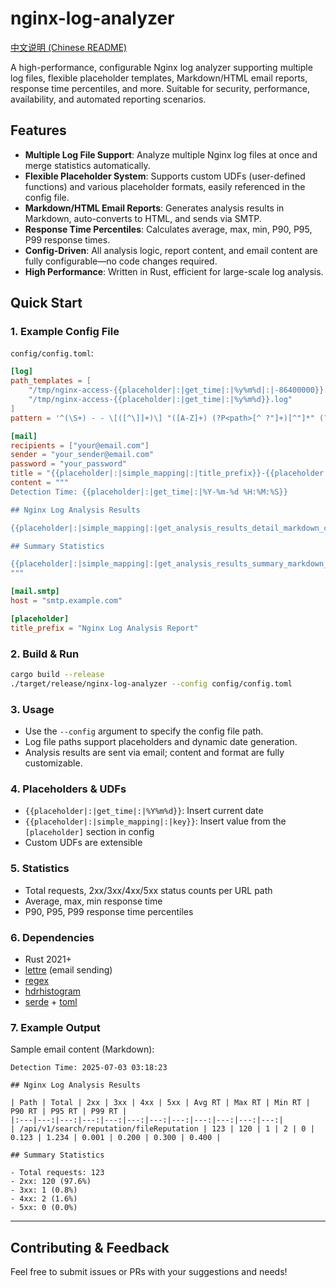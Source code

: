 # nginx-log-analyzer

[中文说明 (Chinese README)](README_CN.md)

A high-performance, configurable Nginx log analyzer supporting multiple log files, flexible placeholder templates, Markdown/HTML email reports, response time percentiles, and more. Suitable for security, performance, availability, and automated reporting scenarios.

## Features

- **Multiple Log File Support**: Analyze multiple Nginx log files at once and merge statistics automatically.
- **Flexible Placeholder System**: Supports custom UDFs (user-defined functions) and various placeholder formats, easily referenced in the config file.
- **Markdown/HTML Email Reports**: Generates analysis results in Markdown, auto-converts to HTML, and sends via SMTP.
- **Response Time Percentiles**: Calculates average, max, min, P90, P95, P99 response times.
- **Config-Driven**: All analysis logic, report content, and email content are fully configurable—no code changes required.
- **High Performance**: Written in Rust, efficient for large-scale log analysis.

## Quick Start

### 1. Example Config File

`config/config.toml`:

```toml
[log]
path_templates = [
    "/tmp/nginx-access-{{placeholder|:|get_time|:|%y%m%d|:|-86400000}}.log",
    "/tmp/nginx-access-{{placeholder|:|get_time|:|%y%m%d}}.log"
]
pattern = '^(\S+) - - \[([^\]]+)\] "([A-Z]+) (?P<path>[^ ?"]+)[^"]*" (?P<status>\d{3}) (\d+) "([^"]*)" "([^"]*)" "([^"]*)" *rt=(?P<rt>\d+\.\d+) uct=(?:-|\d+\.\d+) urt=(?:-|\d+\.\d+)$'

[mail]
recipients = ["your@email.com"]
sender = "your_sender@email.com"
password = "your_password"
title = "{{placeholder|:|simple_mapping|:|title_prefix}}-{{placeholder|:|get_time|:|%Y%m%d}}"
content = """
Detection Time: {{placeholder|:|get_time|:|%Y-%m-%d %H:%M:%S}}

## Nginx Log Analysis Results

{{placeholder|:|simple_mapping|:|get_analysis_results_detail_markdown_cn}}

## Summary Statistics

{{placeholder|:|simple_mapping|:|get_analysis_results_summary_markdown_cn}}
"""

[mail.smtp]
host = "smtp.example.com"

[placeholder]
title_prefix = "Nginx Log Analysis Report"
```

### 2. Build & Run

```bash
cargo build --release
./target/release/nginx-log-analyzer --config config/config.toml
```

### 3. Usage

- Use the `--config` argument to specify the config file path.
- Log file paths support placeholders and dynamic date generation.
- Analysis results are sent via email; content and format are fully customizable.

### 4. Placeholders & UDFs

- `{{placeholder|:|get_time|:|%Y%m%d}}`: Insert current date
- `{{placeholder|:|simple_mapping|:|key}}`: Insert value from the `[placeholder]` section in config
- Custom UDFs are extensible

### 5. Statistics

- Total requests, 2xx/3xx/4xx/5xx status counts per URL path
- Average, max, min response time
- P90, P95, P99 response time percentiles

### 6. Dependencies

- Rust 2021+
- [lettre](https://crates.io/crates/lettre) (email sending)
- [regex](https://crates.io/crates/regex)
- [hdrhistogram](https://crates.io/crates/hdrhistogram)
- [serde](https://crates.io/crates/serde) + [toml](https://crates.io/crates/toml)

### 7. Example Output

Sample email content (Markdown):

```
Detection Time: 2025-07-03 03:18:23

## Nginx Log Analysis Results

| Path | Total | 2xx | 3xx | 4xx | 5xx | Avg RT | Max RT | Min RT | P90 RT | P95 RT | P99 RT |
|:---|---:|---:|---:|---:|---:|---:|---:|---:|---:|---:|---:|
| /api/v1/search/reputation/fileReputation | 123 | 120 | 1 | 2 | 0 | 0.123 | 1.234 | 0.001 | 0.200 | 0.300 | 0.400 |

## Summary Statistics

- Total requests: 123
- 2xx: 120 (97.6%)
- 3xx: 1 (0.8%)
- 4xx: 2 (1.6%)
- 5xx: 0 (0.0%)
```

---

## Contributing & Feedback

Feel free to submit issues or PRs with your suggestions and needs!

